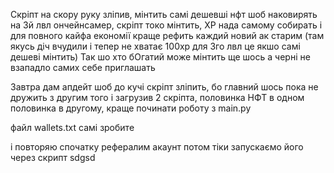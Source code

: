 Скріпт на скору руку зліпив, мінтить самі дешевші нфт шоб наковирять на 3й лвл ончейнсамер, скріпт токо мінтить, ХР нада самому собирать і для повного кайфа економії краще рефить каждий новий ак старим (там якусь діч вчудили і тепер не хватає 100хр для 3го лвл це якшо самі дешеві мінтить) Так шо хто бОгатий може мінтить ще шось а черні не взападло самих себе приглашать

Завтра дам апдейт шоб до кучі скріпт зліпить, бо главний шось пока не дружить з другим того і загрузив 2 скріпта, половинка НФТ в одном половинка в другому, краще починати роботу з main.py

файл wallets.txt самі зробите

і повторяю спочатку рефералим акаунт потом тіки запускаємо його через скрипт
sdgsd
